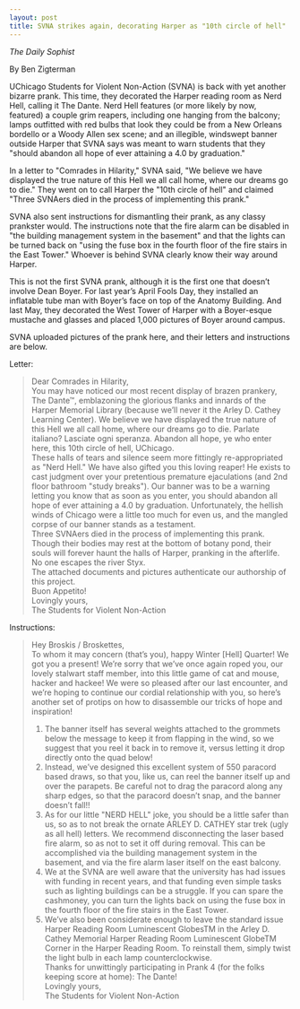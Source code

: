 ```yaml
---
layout: post
title: SVNA strikes again, decorating Harper as "10th circle of hell"
---
```


*The Daily Sophist*

By Ben Zigterman

UChicago Students for Violent Non-­Action (SVNA) is back with yet another bizarre prank. This time, they decorated the Harper reading room as Nerd Hell, calling it The Dante. Nerd Hell features (or more likely by now, featured) a couple grim reapers, including one hanging from the balcony; lamps outfitted with red bulbs that look they could be from a New Orleans bordello or a Woody Allen sex scene; and an illegible, windswept banner outside Harper that SVNA says was meant to warn students that they "should abandon all hope of ever attaining a 4.0 by graduation."

In a letter to "Comrades in Hilarity," SVNA said, "We believe we have displayed the true nature of this Hell we all call home, where our dreams go to die." They went on to call Harper the "10th circle of hell" and claimed "Three SVNAers died in the process of implementing this prank."

SVNA also sent instructions for dismantling their prank, as any classy prankster would. The instructions note that the fire alarm can be disabled in "the building management system in the basement" and that the lights can be turned back on "using the fuse box in the fourth floor of the fire stairs in the East Tower." Whoever is behind SVNA clearly know their way around Harper.

This is not the first SVNA prank, although it is the first one that doesn’t involve Dean Boyer. For last year’s April Fools Day, they installed an inflatable tube man with Boyer’s face on top of the Anatomy Building. And last May, they decorated the West Tower of Harper with a Boyer-esque mustache and glasses and placed 1,000 pictures of Boyer around campus.

SVNA uploaded pictures of the prank here, and their letters and instructions are below.

Letter:

> Dear Comrades in Hilarity,  
> You may have noticed our most recent display of brazen prankery, The Dante™, emblazoning the glorious flanks and innards of the Harper Memorial Library (because we’ll never it the Arley D. Cathey Learning Center). We believe we have displayed the true nature of this Hell we all call home, where our dreams go to die. Parlate italiano? Lasciate ogni speranza. Abandon all hope, ye who enter here, this 10th circle of hell, UChicago.  
> These halls of tears and silence seem more fittingly re-appropriated as "Nerd Hell." We have also gifted you this loving reaper! He exists to cast judgment over your pretentious premature ejaculations (and 2nd floor bathroom "study breaks"). Our banner was to be a warning letting you know that as soon as you enter, you should abandon all hope of ever attaining a 4.0 by graduation. Unfortunately, the hellish winds of Chicago were a little too much for even us, and the mangled corpse of our banner stands as a testament.  
> Three SVNAers died in the process of implementing this prank. Though their bodies may rest at the bottom of botany pond, their souls will forever haunt the halls of Harper, pranking in the afterlife.  
> No one escapes the river Styx.  
> The attached documents and pictures authenticate our authorship of this project.  
> Buon Appetito!  
> Lovingly yours,  
> The Students for Violent Non-Action

Instructions:

> Hey Broskis / Broskettes,  
> To whom it may concern (that’s you), happy Winter [Hell] Quarter! We got you a present! We’re sorry that we’ve once again roped you, our lovely stalwart staff member, into this little game of cat and mouse, hacker and hackee! We were so pleased after our last encounter, and we’re hoping to continue our cordial relationship with you, so here’s another set of protips on how to disassemble our tricks of hope and inspiration!  
> 1. The banner itself has several weights attached to the grommets below the message to keep it from flapping in the wind, so we suggest that you reel it back in to remove it, versus letting it drop directly onto the quad below!  
> 2. Instead, we’ve designed this excellent system of 550 paracord based draws, so that you, like us, can reel the banner itself up and over the parapets. Be careful not to drag the paracord along any sharp edges, so that the paracord doesn’t snap, and the banner doesn’t fall!!  
> 3. As for our little "NERD HELL" joke, you should be a little safer than us, so as to not break the ornate ARLEY D. CATHEY star trek (ugly as all hell) letters. We recommend disconnecting the laser based fire alarm, so as not to set it off during removal. This can be accomplished via the building management system in the basement, and via the fire alarm laser itself on the east balcony.  
> 4. We at the SVNA are well aware that the university has had issues with funding in recent years, and that funding even simple tasks such as lighting buildings can be a struggle. If you can spare the cash­money, you can turn the lights back on using the fuse box in the fourth floor of the fire stairs in the East Tower.  
> 5. We’ve also been considerate enough to leave the standard issue Harper Reading Room Luminescent GlobesTM in the Arley D. Cathey Memorial Harper Reading Room Luminescent GlobeTM Corner in the Harper Reading Room. To reinstall them, simply twist the light bulb in each lamp counterclockwise.  
> Thanks for unwittingly participating in Prank 4 (for the folks keeping score at home): The Dante!  
> Lovingly yours,  
> The Students for Violent Non-­Action